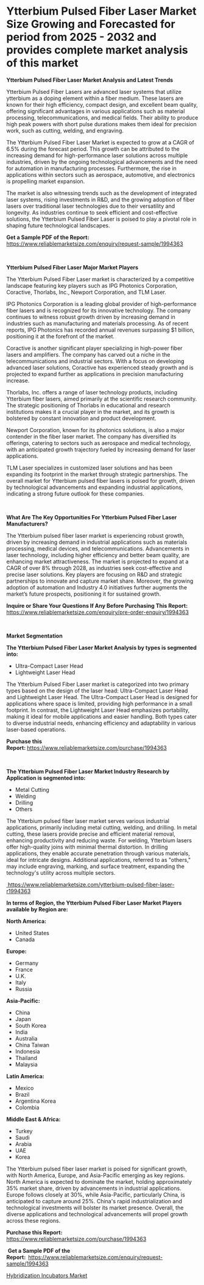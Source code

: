 <p><h1>Ytterbium Pulsed Fiber Laser Market Size Growing and Forecasted for period from 2025 - 2032 and provides complete market analysis of this market</h1></p><p><strong>Ytterbium Pulsed Fiber Laser Market Analysis and Latest Trends</strong></p>
<p><p>Ytterbium Pulsed Fiber Lasers are advanced laser systems that utilize ytterbium as a doping element within a fiber medium. These lasers are known for their high efficiency, compact design, and excellent beam quality, offering significant advantages in various applications such as material processing, telecommunications, and medical fields. Their ability to produce high peak powers with short pulse durations makes them ideal for precision work, such as cutting, welding, and engraving.</p><p>The Ytterbium Pulsed Fiber Laser Market is expected to grow at a CAGR of 6.5% during the forecast period. This growth can be attributed to the increasing demand for high-performance laser solutions across multiple industries, driven by the ongoing technological advancements and the need for automation in manufacturing processes. Furthermore, the rise in applications within sectors such as aerospace, automotive, and electronics is propelling market expansion. </p><p>The market is also witnessing trends such as the development of integrated laser systems, rising investments in R&D, and the growing adoption of fiber lasers over traditional laser technologies due to their versatility and longevity. As industries continue to seek efficient and cost-effective solutions, the Ytterbium Pulsed Fiber Laser is poised to play a pivotal role in shaping future technological landscapes.</p></p>
<p><strong>Get a Sample PDF of the Report:&nbsp;</strong> <a href="https://www.reliablemarketsize.com/enquiry/request-sample/1994363?utm_campaign=2769&utm_medium=2&utm_source=Github&utm_content=ia&utm_term=10042025&utm_id=ytterbium-pulsed-fiber-laser">https://www.reliablemarketsize.com/enquiry/request-sample/1994363</a></p>
<p>&nbsp;</p>
<p><strong>Ytterbium Pulsed Fiber Laser Major Market Players</strong></p>
<p><p>The Ytterbium Pulsed Fiber Laser market is characterized by a competitive landscape featuring key players such as IPG Photonics Corporation, Coractive, Thorlabs, Inc., Newport Corporation, and TLM Laser. </p><p>IPG Photonics Corporation is a leading global provider of high-performance fiber lasers and is recognized for its innovative technology. The company continues to witness robust growth driven by increasing demand in industries such as manufacturing and materials processing. As of recent reports, IPG Photonics has recorded annual revenues surpassing $1 billion, positioning it at the forefront of the market.</p><p>Coractive is another significant player specializing in high-power fiber lasers and amplifiers. The company has carved out a niche in the telecommunications and industrial sectors. With a focus on developing advanced laser solutions, Coractive has experienced steady growth and is projected to expand further as applications in precision manufacturing increase.</p><p>Thorlabs, Inc. offers a range of laser technology products, including Ytterbium fiber lasers, aimed primarily at the scientific research community. The strategic positioning of Thorlabs in educational and research institutions makes it a crucial player in the market, and its growth is bolstered by constant innovation and product development.</p><p>Newport Corporation, known for its photonics solutions, is also a major contender in the fiber laser market. The company has diversified its offerings, catering to sectors such as aerospace and medical technology, with an anticipated growth trajectory fueled by increasing demand for laser applications.</p><p>TLM Laser specializes in customized laser solutions and has been expanding its footprint in the market through strategic partnerships. The overall market for Ytterbium pulsed fiber lasers is poised for growth, driven by technological advancements and expanding industrial applications, indicating a strong future outlook for these companies.</p></p>
<p>&nbsp;</p>
<p><strong>What Are The Key Opportunities For Ytterbium Pulsed Fiber Laser Manufacturers?</strong></p>
<p><p>The Ytterbium pulsed fiber laser market is experiencing robust growth, driven by increasing demand in industrial applications such as materials processing, medical devices, and telecommunications. Advancements in laser technology, including higher efficiency and better beam quality, are enhancing market attractiveness. The market is projected to expand at a CAGR of over 8% through 2028, as industries seek cost-effective and precise laser solutions. Key players are focusing on R&D and strategic partnerships to innovate and capture market share. Moreover, the growing adoption of automation and Industry 4.0 initiatives further augments the market’s future prospects, positioning it for sustained growth.</p></p>
<p><strong>Inquire or Share Your Questions If Any Before Purchasing This Report:</strong> <a href="https://www.reliablemarketsize.com/enquiry/pre-order-enquiry/1994363?utm_campaign=2769&utm_medium=2&utm_source=Github&utm_content=ia&utm_term=10042025&utm_id=ytterbium-pulsed-fiber-laser">https://www.reliablemarketsize.com/enquiry/pre-order-enquiry/1994363</a></p>
<p>&nbsp;</p>
<p><strong>Market Segmentation</strong></p>
<p><strong>The Ytterbium Pulsed Fiber Laser Market Analysis by types is segmented into:</strong></p>
<p><ul><li>Ultra-Compact Laser Head</li><li>Lightweight Laser Head</li></ul></p>
<p><p>The Ytterbium Pulsed Fiber Laser market is categorized into two primary types based on the design of the laser head: Ultra-Compact Laser Head and Lightweight Laser Head. The Ultra-Compact Laser Head is designed for applications where space is limited, providing high performance in a small footprint. In contrast, the Lightweight Laser Head emphasizes portability, making it ideal for mobile applications and easier handling. Both types cater to diverse industrial needs, enhancing efficiency and adaptability in various laser-based operations.</p></p>
<p><strong>Purchase this Report:&nbsp;</strong><a href="https://www.reliablemarketsize.com/purchase/1994363?utm_campaign=2769&utm_medium=2&utm_source=Github&utm_content=ia&utm_term=10042025&utm_id=ytterbium-pulsed-fiber-laser">https://www.reliablemarketsize.com/purchase/1994363</a></p>
<p>&nbsp;</p>
<p><strong>The Ytterbium Pulsed Fiber Laser Market Industry Research by Application is segmented into:</strong></p>
<p><ul><li>Metal Cutting</li><li>Welding</li><li>Drilling</li><li>Others</li></ul></p>
<p><p>The Ytterbium pulsed fiber laser market serves various industrial applications, primarily including metal cutting, welding, and drilling. In metal cutting, these lasers provide precise and efficient material removal, enhancing productivity and reducing waste. For welding, Ytterbium lasers offer high-quality joins with minimal thermal distortion. In drilling applications, they enable accurate penetration through various materials, ideal for intricate designs. Additional applications, referred to as "others," may include engraving, marking, and surface treatment, expanding the technology's utility across multiple sectors.</p></p>
<p><a href="https://www.reliablemarketsize.com/ytterbium-pulsed-fiber-laser-r1994363?utm_campaign=2769&utm_medium=2&utm_source=Github&utm_content=ia&utm_term=10042025&utm_id=ytterbium-pulsed-fiber-laser">&nbsp;https://www.reliablemarketsize.com/ytterbium-pulsed-fiber-laser-r1994363</a></p>
<p><strong>In terms of Region, the Ytterbium Pulsed Fiber Laser Market Players available by Region are:</strong></p>
<p>
    <p> <strong> North America: </strong>
        <ul>
            <li>United States</li>
            <li>Canada</li>
        </ul>
        </p> 
    <p> <strong> Europe: </strong>
        <ul>
            <li>Germany</li>
            <li>France</li>
            <li>U.K.</li>
            <li>Italy</li>
            <li>Russia</li>
        </ul>
        </p> 
    <p> <strong> Asia-Pacific: </strong>
        <ul>
            <li>China</li>
            <li>Japan</li>
            <li>South Korea</li>
            <li>India</li>
            <li>Australia</li>
            <li>China Taiwan</li>
            <li>Indonesia</li>
            <li>Thailand</li>
            <li>Malaysia</li>
        </ul>
        </p> 
    <p> <strong> Latin America: </strong>
        <ul>
            <li>Mexico</li>
            <li>Brazil</li>
            <li>Argentina Korea</li>
            <li>Colombia</li>
        </ul>
        </p> 
    <p> <strong> Middle East & Africa: </strong>
        <ul>
            <li>Turkey</li>
            <li>Saudi</li>
            <li>Arabia</li>
            <li>UAE</li>
            <li>Korea</li>
        </ul>
    </p>
    </p>
<p><p>The Ytterbium pulsed fiber laser market is poised for significant growth, with North America, Europe, and Asia-Pacific emerging as key regions. North America is expected to dominate the market, holding approximately 35% market share, driven by advancements in industrial applications. Europe follows closely at 30%, while Asia-Pacific, particularly China, is anticipated to capture around 25%. China's rapid industrialization and technological investments will bolster its market presence. Overall, the diverse applications and technological advancements will propel growth across these regions.</p></p>
<p><strong>Purchase this Report: </strong><a href="https://www.reliablemarketsize.com/purchase/1994363?utm_campaign=2769&utm_medium=2&utm_source=Github&utm_content=ia&utm_term=10042025&utm_id=ytterbium-pulsed-fiber-laser">https://www.reliablemarketsize.com/purchase/1994363</a></p>
<p>&nbsp;<strong>Get a Sample PDF of the Report:&nbsp;&nbsp;</strong><a href="https://www.reliablemarketsize.com/enquiry/request-sample/1994363?utm_campaign=2769&utm_medium=2&utm_source=Github&utm_content=ia&utm_term=10042025&utm_id=ytterbium-pulsed-fiber-laser">https://www.reliablemarketsize.com/enquiry/request-sample/1994363</a></p>
<p><strong></strong></p>
<p><p><a href="https://github.com/warshatulang0/Market-Research-Report-List-1/blob/main/hybridization-incubators-market.md?utm_campaign=2769&utm_medium=2&utm_source=Github&utm_content=ia&utm_term=10042025&utm_id=ytterbium-pulsed-fiber-laser">Hybridization Incubators Market</a></p></p>